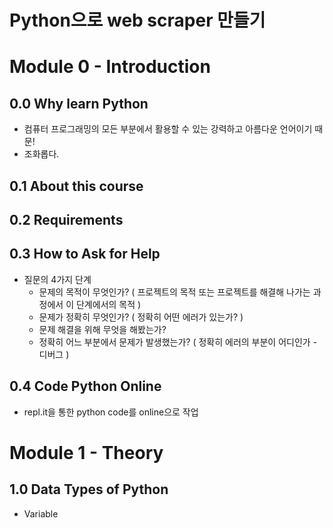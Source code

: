 # Python으로 web scraper 만들기

# Module 0 - Introduction

## 0.0 Why learn Python

- 컴퓨터 프로그래밍의 모든 부분에서 활용할 수 있는 강력하고 아름다운 언어이기 때문!
- 조화롭다.

## 0.1 About this course

## 0.2 Requirements

## 0.3 How to Ask for Help

- 질문의 4가지 단계
  - 문제의 목적이 무엇인가? ( 프로젝트의 목적 또는 프로젝트를 해결해 나가는 과정에서 이 단계에서의 목적 )
  - 문제가 정확히 무엇인가? ( 정확히 어떤 에러가 있는가? )
  - 문제 해결을 위해 무엇을 해봤는가?
  - 정확히 어느 부분에서 문제가 발생했는가? ( 정확히 에러의 부분이 어디인가 - 디버그 )

## 0.4 Code Python Online

- repl.it을 통한 python code를 online으로 작업

# Module 1 - Theory

## 1.0 Data Types of Python

- Variable
